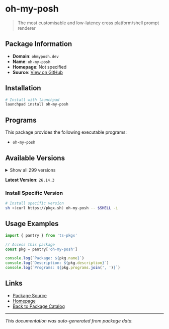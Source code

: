 # oh-my-posh

> The most customisable and low-latency cross platform/shell prompt renderer

## Package Information

- **Domain**: `ohmyposh.dev`
- **Name**: `oh-my-posh`
- **Homepage**: Not specified
- **Source**: [View on GitHub](https://github.com/pkgxdev/pantry/tree/main/projects/ohmyposh.dev/package.yml)

## Installation

```bash
# Install with launchpad
launchpad install oh-my-posh
```

## Programs

This package provides the following executable programs:

- `oh-my-posh`

## Available Versions

<details>
<summary>Show all 299 versions</summary>

- `26.14.3`, `26.14.2`, `26.14.1`, `26.13.0`, `26.12.0`
- `26.11.0`, `26.10.1`, `26.10.0`, `26.9.0`, `26.8.0`
- `26.7.0`, `26.6.1`, `26.6.0`, `26.5.0`, `26.4.2`
- `26.4.1`, `26.4.0`, `26.3.0`, `26.2.2`, `26.2.1`
- `26.2.0`, `26.1.0`, `26.0.5`, `26.0.4`, `26.0.3`
- `26.0.2`, `26.0.1`, `26.0.0`, `25.23.3`, `25.23.2`
- `25.23.1`, `25.23.0`, `25.22.0`, `25.21.1`, `25.21.0`
- `25.20.1`, `25.20.0`, `25.19.0`, `25.18.0`, `25.17.0`
- `25.16.1`, `25.16.0`, `25.15.0`, `25.14.0`, `25.13.0`
- `25.12.0`, `25.11.2`, `25.11.1`, `25.11.0`, `25.10.2`
- `25.10.1`, `25.10.0`, `25.9.0`, `25.8.0`, `25.7.1`
- `25.7.0`, `25.6.1`, `25.6.0`, `25.5.1`, `25.5.0`
- `25.4.3`, `25.4.2`, `25.4.1`, `25.4.0`, `25.3.0`
- `25.2.1`, `25.2.0`, `25.1.1`, `25.1.0`, `25.0.0`
- `24.19.0`, `24.18.1`, `24.18.0`, `24.17.1`, `24.17.0`
- `24.16.1`, `24.16.0`, `24.15.1`, `24.15.0`, `24.14.0`
- `24.13.1`, `24.13.0`, `24.12.0`, `24.11.4`, `24.11.3`
- `24.11.2`, `24.11.1`, `24.11.0`, `24.10.1`, `24.10.0`
- `24.9.1`, `24.9.0`, `24.8.0`, `24.7.1`, `24.7.0`
- `24.6.5`, `24.6.4`, `24.6.3`, `24.6.2`, `24.6.1`
- `24.6.0`, `24.5.2`, `24.5.1`, `24.5.0`, `24.4.1`
- `24.4.0`, `24.3.0`, `24.2.2`, `24.2.1`, `24.2.0`
- `24.1.0`, `24.0.11`, `24.0.10`, `24.0.9`, `24.0.8`
- `24.0.7`, `24.0.6`, `24.0.5`, `24.0.4`, `24.0.3`
- `24.0.2`, `24.0.1`, `24.0.0`, `23.20.3`, `23.20.2`
- `23.20.1`, `23.20.0`, `23.19.0`, `23.18.0`, `23.17.0`
- `23.16.0`, `23.15.3`, `23.15.2`, `23.15.1`, `23.15.0`
- `23.14.2`, `23.14.1`, `23.14.0`, `23.13.4`, `23.13.3`
- `23.13.2`, `23.13.1`, `23.13.0`, `23.12.0`, `23.11.1`
- `23.11.0`, `23.10.1`, `23.10.0`, `23.9.1`, `23.9.0`
- `23.8.0`, `23.7.2`, `23.7.1`, `23.7.0`, `23.6.8`
- `23.6.7`, `23.6.6`, `23.6.5`, `23.6.4`, `23.6.3`
- `23.6.2`, `23.6.1`, `23.6.0`, `23.5.0`, `23.4.1`
- `23.4.0`, `23.3.3`, `23.3.2`, `23.3.1`, `23.3.0`
- `23.2.1`, `23.2.0`, `23.1.0`, `23.0.2`, `23.0.1`
- `23.0.0`, `22.3.0`, `22.2.0`, `22.1.0`, `22.0.3`
- `22.0.2`, `22.0.1`, `22.0.0`, `21.28.0`, `21.27.0`
- `21.26.4`, `21.26.3`, `21.26.2`, `21.26.1`, `21.26.0`
- `21.25.0`, `21.24.0`, `21.23.6`, `21.23.5`, `21.23.4`
- `21.23.3`, `21.23.2`, `21.23.1`, `21.23.0`, `21.22.0`
- `21.21.3`, `21.21.2`, `21.21.1`, `21.21.0`, `21.20.2`
- `21.20.1`, `21.20.0`, `21.19.0`, `21.18.2`, `21.18.1`
- `21.18.0`, `21.17.2`, `21.17.1`, `21.17.0`, `21.16.2`
- `21.16.1`, `21.16.0`, `21.15.1`, `21.15.0`, `21.14.0`
- `21.13.1`, `21.13.0`, `21.12.1`, `21.12.0`, `21.11.0`
- `21.10.3`, `21.10.2`, `21.10.1`, `21.10.0`, `21.9.1`
- `21.9.0`, `21.8.0`, `21.7.0`, `21.6.0`, `21.5.0`
- `21.4.0`, `21.3.0`, `21.2.2`, `21.2.1`, `21.2.0`
- `21.1.0`, `21.0.1`, `21.0.0`, `20.2.3`, `20.2.2`
- `20.2.1`, `20.2.0`, `20.1.0`, `20.0.2`, `20.0.1`
- `20.0.0`, `19.32.0`, `19.31.0`, `19.30.0`, `19.29.1`
- `19.29.0`, `19.28.0`, `19.27.0`, `19.26.1`, `19.26.0`
- `19.25.0`, `19.24.3`, `19.24.2`, `19.24.1`, `19.24.0`
- `19.23.1`, `19.23.0`, `19.22.0`, `19.21.1`, `19.21.0`
- `19.20.0`, `19.19.0`, `19.18.1`, `19.18.0`, `19.17.2`
- `19.17.1`, `19.17.0`, `19.16.2`, `19.16.1`, `19.16.0`
- `19.15.1`, `19.15.0`, `19.14.0`, `19.13.0`, `19.12.0`
- `19.11.7`, `19.11.6`, `19.11.5`, `19.11.4`, `19.11.3`
- `19.11.2`, `19.11.1`, `19.11.0`, `19.10.0`, `19.9.0`
- `19.8.3`, `19.8.2`, `19.8.1`, `19.8.0`

</details>

**Latest Version**: `26.14.3`

### Install Specific Version

```bash
# Install specific version
sh <(curl https://pkgx.sh) oh-my-posh -- $SHELL -i
```

## Usage Examples

```typescript
import { pantry } from 'ts-pkgx'

// Access this package
const pkg = pantry['oh-my-posh']

console.log(`Package: ${pkg.name}`)
console.log(`Description: ${pkg.description}`)
console.log(`Programs: ${pkg.programs.join(', ')}`)
```

## Links

- [Package Source](https://github.com/pkgxdev/pantry/tree/main/projects/ohmyposh.dev/package.yml)
- [Homepage](#)
- [Back to Package Catalog](../../package-catalog.md)

---

*This documentation was auto-generated from package data.*

